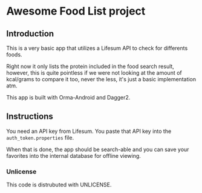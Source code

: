 # Awesome Food List project

## Introduction

This is a very basic app that utilizes a Lifesum API to check for differents foods.

Right now it only lists the protein included in the food search result, however, this is quite pointless if we were not 
looking at the amount of kcal/grams to compare it too, never the less, it's just a basic implementation atm.

This app is built with Orma-Android and Dagger2.

## Instructions

You need an API key from Lifesum. You paste that API key into the ```auth_token.properties``` file.

When that is done, the app should be search-able and you can save your favorites into the internal database 
for offline viewing.

### Unlicense

This code is distrubuted with UNLICENSE.